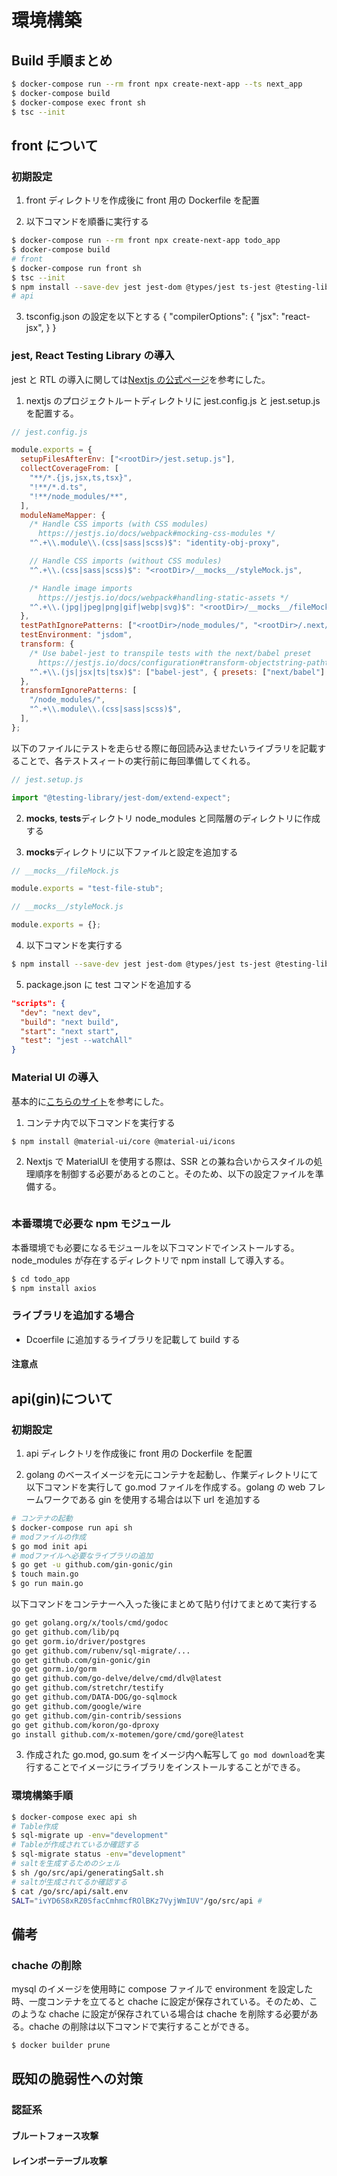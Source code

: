 # 環境構築

## Build 手順まとめ

```sh
$ docker-compose run --rm front npx create-next-app --ts next_app
$ docker-compose build
$ docker-compose exec front sh
$ tsc --init
```

## front について

### 初期設定

1. front ディレクトリを作成後に front 用の Dockerfile を配置

2. 以下コマンドを順番に実行する

```sh
$ docker-compose run --rm front npx create-next-app todo_app
$ docker-compose build
# front
$ docker-compose run front sh
$ tsc --init
$ npm install --save-dev jest jest-dom @types/jest ts-jest @testing-library/dom @testing-library/jest-dom @testing-library/react babel-jest identity-obj-proxy react-test-renderer
# api
```

3. tsconfig.json の設定を以下とする
   {
   "compilerOptions": {
   "jsx": "react-jsx",
   }
   }

### jest, React Testing Library の導入

jest と RTL の導入に関しては[Nextjs の公式ページ](https://nextjs.org/docs/testing)を参考にした。

1. nextjs のプロジェクトルートディレクトリに jest.config.js と jest.setup.js を配置する。

```js
// jest.config.js

module.exports = {
  setupFilesAfterEnv: ["<rootDir>/jest.setup.js"],
  collectCoverageFrom: [
    "**/*.{js,jsx,ts,tsx}",
    "!**/*.d.ts",
    "!**/node_modules/**",
  ],
  moduleNameMapper: {
    /* Handle CSS imports (with CSS modules)
      https://jestjs.io/docs/webpack#mocking-css-modules */
    "^.+\\.module\\.(css|sass|scss)$": "identity-obj-proxy",

    // Handle CSS imports (without CSS modules)
    "^.+\\.(css|sass|scss)$": "<rootDir>/__mocks__/styleMock.js",

    /* Handle image imports
      https://jestjs.io/docs/webpack#handling-static-assets */
    "^.+\\.(jpg|jpeg|png|gif|webp|svg)$": "<rootDir>/__mocks__/fileMock.js",
  },
  testPathIgnorePatterns: ["<rootDir>/node_modules/", "<rootDir>/.next/"],
  testEnvironment: "jsdom",
  transform: {
    /* Use babel-jest to transpile tests with the next/babel preset
      https://jestjs.io/docs/configuration#transform-objectstring-pathtotransformer--pathtotransformer-object */
    "^.+\\.(js|jsx|ts|tsx)$": ["babel-jest", { presets: ["next/babel"] }],
  },
  transformIgnorePatterns: [
    "/node_modules/",
    "^.+\\.module\\.(css|sass|scss)$",
  ],
};
```

以下のファイルにテストを走らせる際に毎回読み込ませたいライブラリを記載することで、各テストスィートの実行前に毎回準備してくれる。

```js
// jest.setup.js

import "@testing-library/jest-dom/extend-expect";
```

2. **mocks**, **tests**ディレクトリ node_modules と同階層のディレクトリに作成する

3. **mocks**ディレクトリに以下ファイルと設定を追加する

```js
// __mocks__/fileMock.js

module.exports = "test-file-stub";
```

```js
// __mocks__/styleMock.js

module.exports = {};
```

4. 以下コマンドを実行する

```bash
$ npm install --save-dev jest jest-dom @types/jest ts-jest @testing-library/dom @testing-library/jest-dom @testing-library/react babel-jest identity-obj-proxy react-test-renderer
```

5. package.json に test コマンドを追加する

```json
"scripts": {
  "dev": "next dev",
  "build": "next build",
  "start": "next start",
  "test": "jest --watchAll"
}
```

### Material UI の導入

基本的に[こちらのサイト](https://maku.blog/p/s6djqw3/)を参考にした。

1. コンテナ内で以下コマンドを実行する

```bash
$ npm install @material-ui/core @material-ui/icons
```

2. Nextjs で MaterialUI を使用する際は、SSR との兼ね合いからスタイルの処理順序を制御する必要があるとのこと。そのため、以下の設定ファイルを準備する。

```

```

### 本番環境で必要な npm モジュール

本番環境でも必要になるモジュールを以下コマンドでインストールする。node_modules が存在するディレクトリで npm install して導入する。

```bash
$ cd todo_app
$ npm install axios
```

### ライブラリを追加する場合

- Dcoerfile に追加するライブラリを記載して build する

#### 注意点

## api(gin)について

### 初期設定

1. api ディレクトリを作成後に front 用の Dockerfile を配置

2. golang のベースイメージを元にコンテナを起動し、作業ディレクトリにて以下コマンドを実行して go.mod ファイルを作成する。golang の web フレームワークである gin を使用する場合は以下 url を追加する

```sh
# コンテナの起動
$ docker-compose run api sh
# modファイルの作成
$ go mod init api
# modファイルへ必要なライブラリの追加
$ go get -u github.com/gin-gonic/gin
$ touch main.go
$ go run main.go
```

以下コマンドをコンテナーへ入った後にまとめて貼り付けてまとめて実行する

```sh
go get golang.org/x/tools/cmd/godoc
go get github.com/lib/pq
go get gorm.io/driver/postgres
go get github.com/rubenv/sql-migrate/...
go get github.com/gin-gonic/gin
go get gorm.io/gorm
go get github.com/go-delve/delve/cmd/dlv@latest
go get github.com/stretchr/testify
go get github.com/DATA-DOG/go-sqlmock
go get github.com/google/wire
go get github.com/gin-contrib/sessions
go get github.com/koron/go-dproxy
go install github.com/x-motemen/gore/cmd/gore@latest
```

3. 作成された go.mod, go.sum をイメージ内へ転写して `go mod download`を実行することでイメージにライブラリをインストールすることができる。

### 環境構築手順

```sh
$ docker-compose exec api sh
# Table作成
$ sql-migrate up -env="development"
# Tableが作成されているか確認する
$ sql-migrate status -env="development"
# saltを生成するためのシェル
$ sh /go/src/api/generatingSalt.sh
# saltが生成されてるか確認する
$ cat /go/src/api/salt.env
SALT="ivYD6S8xRZ0SfacCmhmcfROlBKz7VyjWmIUV"/go/src/api #
```

## 備考

### chache の削除

mysql のイメージを使用時に compose ファイルで environment を設定した時、一度コンテナを立てると chache に設定が保存されている。そのため、このような chache に設定が保存されている場合は chache を削除する必要がある。chache の削除は以下コマンドで実行することができる。

```bash
$ docker builder prune
```

## 既知の脆弱性への対策

### 認証系

#### ブルートフォース攻撃

#### レインボーテーブル攻撃
